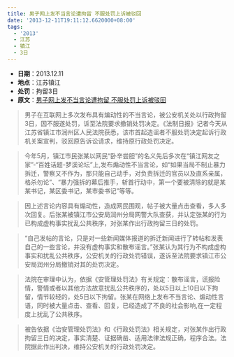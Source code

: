 ```yaml
---
title: 男子网上发不当言论遭拘留 不服处罚上诉被驳回
date: '2013-12-11T19:11:12.6620000+08:00'
tags:
  - '2013'
  - 江苏
  - 镇江
  - 3日
---
```

* **日期**：2013.12.11
* **地点**：江苏镇江
* **处罚**：拘留3日
* **原文**：[男子网上发不当言论遭拘留 不服处罚上诉被驳回](https://js.qq.com/a/20131210/014817.htm)



>男子在互联网上多次发布具有煸动性的不当言论，被公安机关处以行政拘留3日，因不服遂处罚，诉至法院要求撤销处罚决定。《法制日报》记者今天从江苏省镇江市润州区人民法院获悉，该市首起造谣者不服处罚决定起诉行政机关案宣判，驳回原告诉讼请求，维持原行政处罚决定。

>今年5月，镇江市民张某以网民“卧辛尝胆”的名义先后多次在“镇江网友之家”-“百姓话题-梦溪论坛”上,发布煽动性不当言论，如“如果当局不制止暴力拆迁，警察又不作为，那只能自己动手，对负责拆迁的官员以及直系亲属，格杀勿论”、“暴力强拆的幕后推手，斩首行动中，第一个要被清除的就是某某书记，某区委书记，某市委书记”等等。

>因上述言论内容具有煽动性，造成网民围观，帖子被大量点击查看，多人多次回复。后张某被镇江市公安局润州分局网警大队查获，并认定张某的行为已构成虚构事实扰乱公共秩序，对张某作出行政拘留三日的处罚。

>“自己发帖的言论，只是对一些新闻媒体报道的拆迁新闻进行了转帖和发表自己的一些言论，并没有虚构事实和散布谣言。”张某认为其行为不构成虚构事实和扰乱公共秩序，公安机关的行政处罚错误，遂诉至法院要求镇江市公安局润州分局撤销对其的处罚决定。

>法院在审理中认为，依据《安管理处罚法》有关规定：散布谣言，谎报险情，警情或者以其他方法故意扰乱公共秩序的，处以5日以上10日以下拘留，情节较轻的，处5日以下拘留。张某在网络上发布不当言论、煽动性言语，同时被大量点击、查看、回复，已经造成了不良的社会影响,在一定程度上扰乱了公共秩序。

>被告依据《治安管理处罚法》和《行政处罚法》相关规定，对张某作出行政拘留三日的决定，事实清楚、证据确凿、适用法律法规正确，程序合法。法院据此作出判决，维持公安机关的行政处罚决定。
